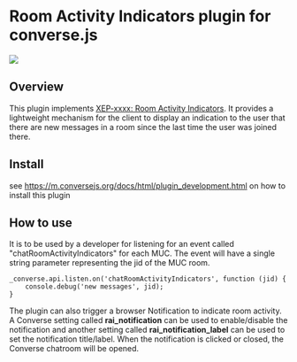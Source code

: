 # Room Activity Indicators plugin for converse.js

<img src="https://github.com/conversejs/community-plugins/blob/master/room-activity-indicators/rai.png" />

## Overview
This plugin implements [XEP-xxxx: Room Activity Indicators](https://matthewwild.co.uk/uploads/room_activity_indicators.html).
It provides a lightweight mechanism for the client to display an indication to the user that there are new messages in a room since the last time the user was joined there.

## Install
see https://m.conversejs.org/docs/html/plugin_development.html on how to install this plugin

## How to use
It is to be used by a developer for listening for an event called "chatRoomActivityIndicators" for each MUC. The event will have a single string parameter representing the jid of the MUC room.

```
_converse.api.listen.on('chatRoomActivityIndicators', function (jid) {
    console.debug('new messages', jid);
}
```

The plugin can also trigger a browser Notification to indicate room activity. A Converse setting called **rai_notification** can be used to enable/disable the notification and another setting called **rai_notification_label** can be used to set the notification title/label.
When the notification is clicked or closed, the Converse chatroom will be opened.

